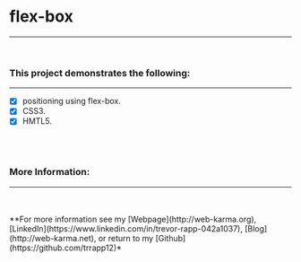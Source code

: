 # flex-box
---
<br/>

### This project demonstrates the following:
---

- [x] positioning using flex-box.
- [x] CSS3.
- [x] HMTL5.
<br/>
<br/>

### More Information:
---
<br/>
<br/>
**For more information see my [Webpage](http://web-karma.org), [LinkedIn](https://www.linkedin.com/in/trevor-rapp-042a1037), [Blog](http://web-karma.net), or return to my [Github](https://github.com/trrapp12)*
